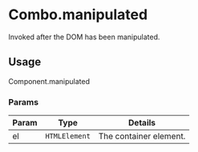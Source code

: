 # Combo.manipulated

Invoked after the DOM has been manipulated. 

## Usage

Component.manipulated

### Params

| Param           | Type          | Details                       |
| --------------- | ------------- | ----------------------------- |
| el              | `HTMLElement` | The container element.        |
